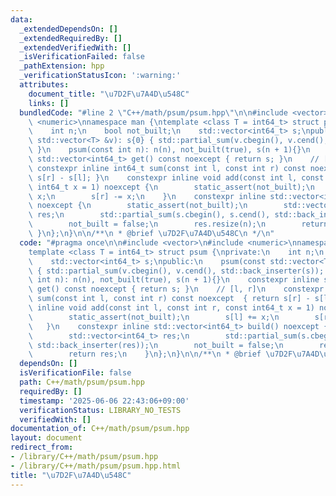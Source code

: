 ```yaml
---
data:
  _extendedDependsOn: []
  _extendedRequiredBy: []
  _extendedVerifiedWith: []
  _isVerificationFailed: false
  _pathExtension: hpp
  _verificationStatusIcon: ':warning:'
  attributes:
    document_title: "\u7D2F\u7A4D\u548C"
    links: []
  bundledCode: "#line 2 \"C++/math/psum/psum.hpp\"\n\n#include <vector>\n#include\
    \ <numeric>\nnamespace man {\ntemplate <class T = int64_t> struct psum {\nprivate:\n\
    \    int n;\n    bool not_built;\n    std::vector<int64_t> s;\npublic:\n    psum(const\
    \ std::vector<T> &v): s{0} { std::partial_sum(v.cbegin(), v.cend(), std::back_inserter(s));\
    \ }\n    psum(const int n): n(n), not_built(true), s(n + 1){}\n    constexpr inline\
    \ std::vector<int64_t> get() const noexcept { return s; }\n    // [l, r]\n   \
    \ constexpr inline int64_t sum(const int l, const int r) const noexcept  { return\
    \ s[r] - s[l]; }\n    constexpr inline void add(const int l, const int r, const\
    \ int64_t x = 1) noexcept {\n        static_assert(not_built);\n        s[l] +=\
    \ x;\n        s[r] -= x;\n    }\n    constexpr inline std::vector<int64_t> build()\
    \ noexcept {\n        static_assert(not_built);\n        std::vector<int64_t>\
    \ res;\n        std::partial_sum(s.cbegin(), s.cend(), std::back_inserter(res));\n\
    \        not_built = false;\n        res.resize(n);\n        return res;\n   \
    \ }\n};\n}\n\n/**\n * @brief \u7D2F\u7A4D\u548C\n */\n"
  code: "#pragma once\n\n#include <vector>\n#include <numeric>\nnamespace man {\n\
    template <class T = int64_t> struct psum {\nprivate:\n    int n;\n    bool not_built;\n\
    \    std::vector<int64_t> s;\npublic:\n    psum(const std::vector<T> &v): s{0}\
    \ { std::partial_sum(v.cbegin(), v.cend(), std::back_inserter(s)); }\n    psum(const\
    \ int n): n(n), not_built(true), s(n + 1){}\n    constexpr inline std::vector<int64_t>\
    \ get() const noexcept { return s; }\n    // [l, r]\n    constexpr inline int64_t\
    \ sum(const int l, const int r) const noexcept  { return s[r] - s[l]; }\n    constexpr\
    \ inline void add(const int l, const int r, const int64_t x = 1) noexcept {\n\
    \        static_assert(not_built);\n        s[l] += x;\n        s[r] -= x;\n \
    \   }\n    constexpr inline std::vector<int64_t> build() noexcept {\n        static_assert(not_built);\n\
    \        std::vector<int64_t> res;\n        std::partial_sum(s.cbegin(), s.cend(),\
    \ std::back_inserter(res));\n        not_built = false;\n        res.resize(n);\n\
    \        return res;\n    }\n};\n}\n\n/**\n * @brief \u7D2F\u7A4D\u548C\n */"
  dependsOn: []
  isVerificationFile: false
  path: C++/math/psum/psum.hpp
  requiredBy: []
  timestamp: '2025-06-06 22:43:06+09:00'
  verificationStatus: LIBRARY_NO_TESTS
  verifiedWith: []
documentation_of: C++/math/psum/psum.hpp
layout: document
redirect_from:
- /library/C++/math/psum/psum.hpp
- /library/C++/math/psum/psum.hpp.html
title: "\u7D2F\u7A4D\u548C"
---
```

